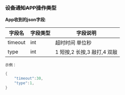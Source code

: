 ### ~~设备通知APP操作类型~~


**App收到的json字段**:

| 字段名  | 字段类型 | 字段说明                                |
| ------- | -------- | --------------------------------------- |
| timeout | int      | 超时时间 单位秒                         |
| type    | int      | 1 短按,2 长按,3 敲打,4 双敲 |

`示例：`

```c
{
    "timeout":30,
    "type":1,
}
```

